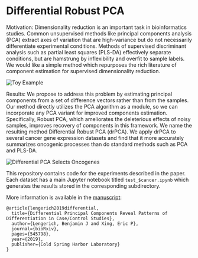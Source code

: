 # Differential Robust PCA

Motivation: Dimensionality reduction is an important task in bioinformatics studies. Common unsupervised methods like principal components analysis (PCA) extract axes of variation that are high-variance but do not necessarily differentiate experimental conditions. Methods of supervised discriminant analysis such as partial least squares (PLS-DA) effectively separate conditions, but are hamstrung by inflexibility and overfit to sample labels. We would like a simple method which repurposes the rich literature of component estimation for supervised dimensionality reduction.

![Toy Example](https://github.com/blengerich/drpca/blob/master/fig/toy.png?raw-true "Toy Example")

Results: We propose to address this problem by estimating principal components from a set of difference vectors rather than from the samples. Our method directly utilizes the PCA algorithm as a module, so we can incorporate any PCA variant for improved components estimation. Specifically, Robust PCA, which ameliorates the deleterious effects of noisy samples, improves recovery of components in this framework. We name the resulting method Differential Robust PCA (drPCA). We apply drPCA to several cancer gene expression datasets and find that it more accurately summarizes oncogenic processes than do standard methods such as PCA and PLS-DA.

![Differential PCA Selects Oncogenes](https://github.com/blengerich/drpca/blob/master/fig/oncogene.png?raw=true "Oncogene Selection")

This repository contains code for the experiments described in the paper. Each dataset has a main Jupyter notebook titled `test_$cancer.ipynb` which generates the results stored in the corresponding subdirectory.

More information is available in the [manuscript](https://www.biorxiv.org/content/10.1101/545798v1.abstract): 
```
@article{lengerich2019differential,
  title={Differential Principal Components Reveal Patterns of Differentiation in Case/Control Studies},
  author={Lengerich, Benjamin J and Xing, Eric P},
  journal={bioRxiv},
  pages={545798},
  year={2019},
  publisher={Cold Spring Harbor Laboratory}
}
```
